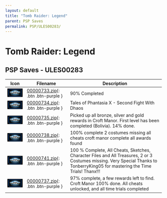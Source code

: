 ```yaml
---
layout: default
title: "Tomb Raider: Legend"
parent: PSP Saves
permalink: PSP/ULES00283/
---
```

# Tomb Raider: Legend

## PSP Saves - ULES00283

| Icon | Filename | Description |
|------|----------|-------------|
| ![Tomb Raider: Legend](ICON0.PNG) | [00000733.zip](00000733.zip){: .btn .btn-purple } | 90% Completed |
| ![Tomb Raider: Legend](ICON0.PNG) | [00000734.zip](00000734.zip){: .btn .btn-purple } | Tales of Phantasia X - Second Fight With Dhaos |
| ![Tomb Raider: Legend](ICON0.PNG) | [00000735.zip](00000735.zip){: .btn .btn-purple } | Picked up all bronze, silver and gold rewards in Croft Manor. First level has been completed (Bolivia). 14% done. |
| ![Tomb Raider: Legend](ICON0.PNG) | [00000738.zip](00000738.zip){: .btn .btn-purple } | 100% complete 2 costumes missing all cheats croft manor complete all awards found |
| ![Tomb Raider: Legend](ICON0.PNG) | [00000741.zip](00000741.zip){: .btn .btn-purple } | 100 % Complete, All Cheats, Sketches, Character Files and All Treasures, 2 or 3 Costumes missing. Very Special Thanks to TonberryKing05 for mastering the Time Trials! Thanx!!! |
| ![Tomb Raider: Legend](ICON0.PNG) | [00000737.zip](00000737.zip){: .btn .btn-purple } | 97% complete, a few rewards left to find. Croft Manor 100% done. All cheats unlocked, and all time trials completed |
